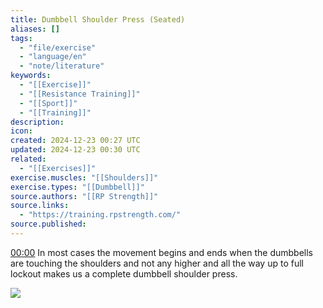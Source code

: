 ```yaml
---
title: Dumbbell Shoulder Press (Seated)
aliases: []
tags:
  - "file/exercise"
  - "language/en"
  - "note/literature"
keywords:
  - "[[Exercise]]"
  - "[[Resistance Training]]"
  - "[[Sport]]"
  - "[[Training]]"
description: 
icon: 
created: 2024-12-23 00:27 UTC
updated: 2024-12-23 00:30 UTC
related:
  - "[[Exercises]]"
exercise.muscles: "[[Shoulders]]"
exercise.types: "[[Dumbbell]]"
source.authors: "[[RP Strength]]"
source.links:
  - "https://training.rpstrength.com/"
source.published: 
---
```


[00:00](https://www.youtube.com/watch?v=HzIiNhHhhtA&t=0) In most cases the movement begins and ends when the dumbbells are touching the shoulders and not any higher and all the way up to full lockout makes us a complete dumbbell shoulder press.

![](https://www.youtube.com/watch?v=HzIiNhHhhtA)
